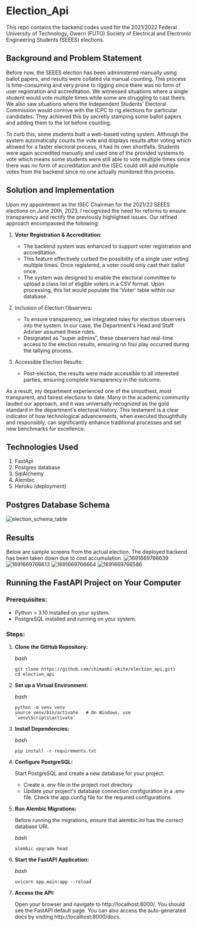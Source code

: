# Election_Api

This repo contains the backend codes used for the 2021/2022
Federal University of Technology, Owerri (FUTO) Society of Electrical and Electronic Engineering Students (SEEES)
elections. 

## Background and Problem Statement
Before now, the SEEES election has been administered manually using ballot papers, and results were collated via manual counting.
This process is time-consuming and very prone to rigging since there was no form of user registration and accreditation.
We witnessed situations where a single student would vote multiple times while some are struggling to cast theirs.
We also saw situations where the Independent Students' Electoral Commission would connive with the ICPC to rig elections
for particular candidates. They achieved this by secretly stamping some ballot papers and adding them to the lot before counting.

To curb this, some students built a web-based voting system. Although the system automatically counts the vote and 
displays results after voting which allowed for a faster electoral process,
it had its own shortfalls. Students were again accredited manually and used one of the provided systems 
to vote which means some students were still able to vote multiple times since there was no form of accreditation and the
ISEC could still add multiple votes from the backend since no one actually monitored this process.

## Solution and Implementation
Upon my appointment as the ISEC Chairman for the 2021/22 SEEES elections on June 20th, 2023, 
I recognized the need for reforms to ensure transparency and rectify the previously highlighted issues. 
Our refined approach encompassed the following:

1. **Voter Registration & Accreditation**:
    * The backend system was enhanced to support voter registration and accreditation.
    * This feature effectively curbed the possibility of a single user voting multiple times. Once registered, a voter could only cast their ballot once.
    * The system was designed to enable the electoral committee to upload a class list of eligible voters in a CSV format. Upon processing, this list would populate the 'Voter' table within our database.

2. Inclusion of Election Observers:

    * To ensure transparency, we integrated roles for election observers into the system. In our case, the Department's Head and Staff Adviser assumed these roles.
    * Designated as "super admins", these observers had real-time access to the election results, ensuring no foul play occurred during the tallying process.

3. Accessible Election Results:

    * Post-election, the results were made accessible to all interested parties, ensuring complete transparency in the outcome.

As a result, my department experienced one of the smoothest, most transparent, and fairest elections to date.
Many in the academic community lauded our approach, and it was universally recognized as the gold standard in the department's 
electoral history. This testament is a clear indicator of how technological advancements, 
when executed thoughtfully and responsibly, can significantly enhance traditional processes and set new benchmarks for excellence.

## Technologies Used
1. FastApi
2. Postgres database
3. SqlAlchemy
4. Alembic
5. Heroku (deployment)

## Postgres Database Schema
![election_schema_table](https://github.com/chimaobi-okite/election_api/assets/70687495/d5045fbe-5a70-4586-8c93-5d21e56598f7)

## Results
Below are sample screens from the actual election. The deployed backend has been taken down due to cost accumulation.
![1691669766639](https://github.com/chimaobi-okite/election_api/assets/70687495/ea7b4740-7302-4c92-b6cb-406236ebb0d1)
![1691669766613](https://github.com/chimaobi-okite/election_api/assets/70687495/91499c5b-5412-497b-bfae-0ad6594e34b3)
![1691669766664](https://github.com/chimaobi-okite/election_api/assets/70687495/b82ec37f-e6c1-4409-91a7-2cef6179443c)
![1691669766586](https://github.com/chimaobi-okite/election_api/assets/70687495/58e10e88-c497-4cc1-95c7-512ec56f2e0a)

## Running the FastAPI Project on Your Computer

### Prerequisites:
  * Python > 3.10 installed on your system.
  * PostgreSQL installed and running on your system.

### Steps:
1. **Clone the GitHub Repository:**

    *bash*
    ```
    git clone https://github.com/chimaobi-okite/election_api.git)
    cd election_api
    ```

2. **Set up a Virtual Environment:**

    *bash*
    ```
    python -m venv venv
    source venv/bin/activate   # On Windows, use `venv\Scripts\activate`
    ```
3. **Install Dependencies:**

    *bash*
    ```
    pip install -r requirements.txt
    ```
4. **Configure PostgreSQL:**

    Start PostgreSQL and create a new database for your project.
    * Create a .env file in the project root directory
    * Update your project's database connection configuration in a .env file. Check the app.config file for the required configurations

5. **Run Alembic Migrations:**

    Before running the migrations, ensure that alembic.ini has the correct database URI.
    
    *bash*
    ```
    alembic upgrade head
    ```
6. **Start the FastAPI Application:**

    *bash*
    ```
    uvicorn app.main:app --reload
    ```

7. **Access the API:**

    Open your browser and navigate to http://localhost:8000/. 
    You should see the FastAPI default page. 
    You can also access the auto-generated docs by visiting http://localhost:8000/docs.



